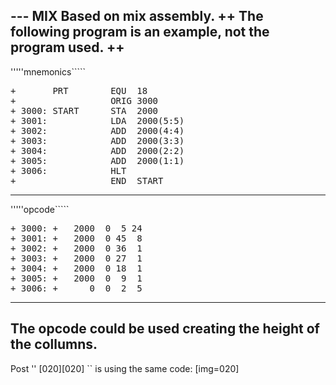 --- MIX
Based on mix assembly.
++
The following program is an example, not the program used.
++
----
'''''mnemonics`````
<pre>
+       PRT        EQU  18
+                  ORIG 3000
+ 3000: START      STA  2000
+ 3001:            LDA  2000(5:5)
+ 3002:            ADD  2000(4:4)
+ 3003:            ADD  2000(3:3)
+ 3004:            ADD  2000(2:2)
+ 3005:            ADD  2000(1:1)
+ 3006:            HLT
+                  END  START
</pre>
----
'''''opcode`````
<pre>
+ 3000: +   2000  0  5 24
+ 3001: +   2000  0 45  8
+ 3002: +   2000  0 36  1
+ 3003: +   2000  0 27  1
+ 3004: +   2000  0 18  1
+ 3005: +   2000  0  9  1
+ 3006: +      0  0  2  5
</pre>
----
The opcode could be used creating the height of the collumns.
----
Post
'' 
[020][020] 
``
is using the same code:
[img=020]

